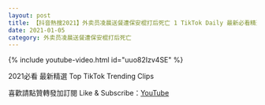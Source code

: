 ```yaml
---
layout: post
title: 【抖音熱搜2021】外卖员凌晨送餐遭保安棍打后死亡 1 TikTok Daily 最新必看精選合集2021 01 05
date: 2021-01-05
category: 外卖员凌晨送餐遭保安棍打后死亡
---
```


{% include youtube-video.html id="uuo82Izv4SE" %}

2021必看 最新精選 Top TikTok Trending Clips

喜歡請點贊轉發加訂閱 Like & Subscribe：[YouTube](https://www.youtube.com/channel/UCAoR7VcanIPd04uEq_GIylA/videos)

